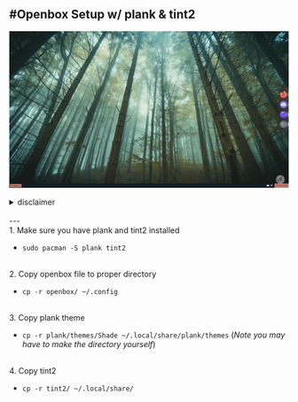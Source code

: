 #Openbox Setup w/ plank & tint2
---
![openbox](/images/OPENBOX.png)
  
<details>
<summary>disclaimer</summary>
<br>
- The tint2rc is the same as `Raven` in here- https://github.com/downthecrop/tint2-theme-collections
<br>
- The plank theme is shade from here- https://www.github.com/kennyh7279/plank-themes
</details>
<br>
---
<br>
1. Make sure you have plank and tint2 installed 
<br>

- `sudo pacman -S plank tint2`
<br>
2. Copy openbox file to proper directory 
<br>

- `cp -r openbox/ ~/.config`
<br>
3. Copy plank theme 
<br>

- `cp -r plank/themes/Shade ~/.local/share/plank/themes` (*Note you may have to make the directory yourself*)
<br>
4. Copy tint2


- `cp -r tint2/ ~/.local/share/`
